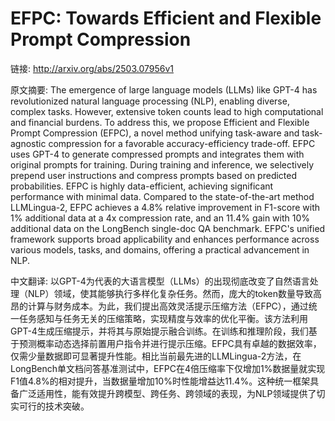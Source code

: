 # EFPC: Towards Efficient and Flexible Prompt Compression

链接: http://arxiv.org/abs/2503.07956v1

原文摘要:
The emergence of large language models (LLMs) like GPT-4 has revolutionized
natural language processing (NLP), enabling diverse, complex tasks. However,
extensive token counts lead to high computational and financial burdens. To
address this, we propose Efficient and Flexible Prompt Compression (EFPC), a
novel method unifying task-aware and task-agnostic compression for a favorable
accuracy-efficiency trade-off. EFPC uses GPT-4 to generate compressed prompts
and integrates them with original prompts for training. During training and
inference, we selectively prepend user instructions and compress prompts based
on predicted probabilities. EFPC is highly data-efficient, achieving
significant performance with minimal data. Compared to the state-of-the-art
method LLMLingua-2, EFPC achieves a 4.8% relative improvement in F1-score with
1% additional data at a 4x compression rate, and an 11.4% gain with 10%
additional data on the LongBench single-doc QA benchmark. EFPC's unified
framework supports broad applicability and enhances performance across various
models, tasks, and domains, offering a practical advancement in NLP.

中文翻译:
以GPT-4为代表的大语言模型（LLMs）的出现彻底改变了自然语言处理（NLP）领域，使其能够执行多样化复杂任务。然而，庞大的token数量导致高昂的计算与财务成本。为此，我们提出高效灵活提示压缩方法（EFPC），通过统一任务感知与任务无关的压缩策略，实现精度与效率的优化平衡。该方法利用GPT-4生成压缩提示，并将其与原始提示融合训练。在训练和推理阶段，我们基于预测概率动态选择前置用户指令并进行提示压缩。EFPC具有卓越的数据效率，仅需少量数据即可显著提升性能。相比当前最先进的LLMLingua-2方法，在LongBench单文档问答基准测试中，EFPC在4倍压缩率下仅增加1%数据量就实现F1值4.8%的相对提升，当数据量增加10%时性能增益达11.4%。这种统一框架具备广泛适用性，能有效提升跨模型、跨任务、跨领域的表现，为NLP领域提供了切实可行的技术突破。
